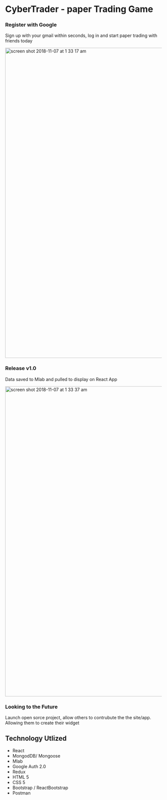 # CyberTrader - paper Trading Game 

### Register with Google

Sign up with your gmail within seconds, log in and start paper trading with friends today

<img width="995" alt="screen shot 2018-11-07 at 1 33 17 am" src="https://user-images.githubusercontent.com/7964585/48119717-3d05dc00-e22d-11e8-9a14-9de2888afaca.png">

### Release v1.0

Data saved to Mlab and pulled to display on React App

<img width="995" alt="screen shot 2018-11-07 at 1 33 37 am" src="https://user-images.githubusercontent.com/7964585/48119719-3d05dc00-e22d-11e8-9670-b929a9de5ced.png">

### Looking to the Future

Launch open sorce project, allow others to contrubute the the site/app. Allowing them to create their widget

##  Technology Utlized

- React
- MongodDB/ Mongoose
- Mlab
- Google Auth 2.0
- Redux
- HTML 5
- CSS 5
- Bootstrap / ReactBootstrap
- Postman
